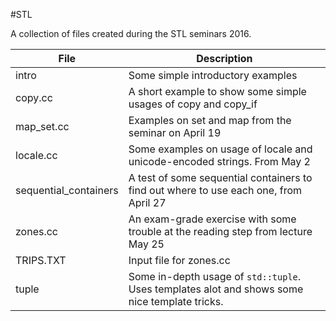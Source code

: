 #STL

A collection of files created during the STL seminars 2016.

|File|			Description|
|----|---------------------|
| intro | Some simple introductory examples | 
|copy.cc| A short example to show some simple usages of copy and copy_if |
|map_set.cc	| Examples on set and map from the seminar on April 19 |
|locale.cc  | Some examples on usage of locale and unicode-encoded strings. From May 2|
|sequential_containers| A test of some sequential containers to find out where to use each one, from April 27|
|zones.cc   | An exam-grade exercise with some trouble at the reading step from lecture May 25|
|TRIPS.TXT  | Input file for zones.cc |
|tuple      | Some in-depth usage of ```std::tuple```. Uses templates alot and shows some nice template tricks. |

